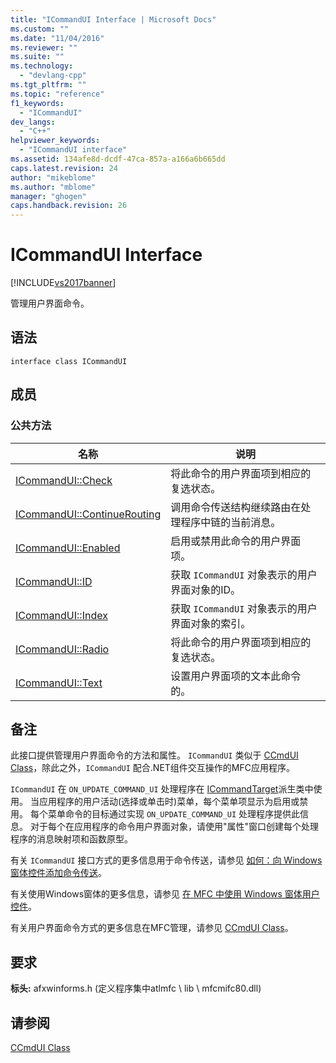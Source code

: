 ```yaml
---
title: "ICommandUI Interface | Microsoft Docs"
ms.custom: ""
ms.date: "11/04/2016"
ms.reviewer: ""
ms.suite: ""
ms.technology: 
  - "devlang-cpp"
ms.tgt_pltfrm: ""
ms.topic: "reference"
f1_keywords: 
  - "ICommandUI"
dev_langs: 
  - "C++"
helpviewer_keywords: 
  - "ICommandUI interface"
ms.assetid: 134afe8d-dcdf-47ca-857a-a166a6b665dd
caps.latest.revision: 24
author: "mikeblome"
ms.author: "mblome"
manager: "ghogen"
caps.handback.revision: 26
---
```

# ICommandUI Interface
[!INCLUDE[vs2017banner](../../assembler/inline/includes/vs2017banner.md)]

管理用户界面命令。  
  
## 语法  
  
```  
interface class ICommandUI  
```  
  
## 成员  
  
### 公共方法  
  
|名称|说明|  
|--------|--------|  
|[ICommandUI::Check](../Topic/ICommandUI::Check.md)|将此命令的用户界面项到相应的复选状态。|  
|[ICommandUI::ContinueRouting](../Topic/ICommandUI::ContinueRouting.md)|调用命令传送结构继续路由在处理程序中链的当前消息。|  
|[ICommandUI::Enabled](../Topic/ICommandUI::Enabled.md)|启用或禁用此命令的用户界面项。|  
|[ICommandUI::ID](../Topic/ICommandUI::ID.md)|获取 `ICommandUI` 对象表示的用户界面对象的ID。|  
|[ICommandUI::Index](../Topic/ICommandUI::Index.md)|获取 `ICommandUI` 对象表示的用户界面对象的索引。|  
|[ICommandUI::Radio](../Topic/ICommandUI::Radio.md)|将此命令的用户界面项到相应的复选状态。|  
|[ICommandUI::Text](../Topic/ICommandUI::Text.md)|设置用户界面项的文本此命令的。|  
  
## 备注  
 此接口提供管理用户界面命令的方法和属性。  `ICommandUI` 类似于 [CCmdUI Class](../../mfc/reference/ccmdui-class.md)，除此之外，`ICommandUI` 配合.NET组件交互操作的MFC应用程序。  
  
 `ICommandUI` 在 `ON_UPDATE_COMMAND_UI` 处理程序在 [ICommandTarget](../../mfc/reference/icommandtarget-interface.md)派生类中使用。  当应用程序的用户活动\(选择或单击时\)菜单，每个菜单项显示为启用或禁用。  每个菜单命令的目标通过实现 `ON_UPDATE_COMMAND_UI` 处理程序提供此信息。  对于每个在应用程序的命令用户界面对象，请使用"属性"窗口创建每个处理程序的消息映射项和函数原型。  
  
 有关 `ICommandUI` 接口方式的更多信息用于命令传送，请参见 [如何：向 Windows 窗体控件添加命令传送](../../dotnet/how-to-add-command-routing-to-the-windows-forms-control.md)。  
  
 有关使用Windows窗体的更多信息，请参见 [在 MFC 中使用 Windows 窗体用户控件](../../dotnet/using-a-windows-form-user-control-in-mfc.md)。  
  
 有关用户界面命令方式的更多信息在MFC管理，请参见 [CCmdUI Class](../../mfc/reference/ccmdui-class.md)。  
  
## 要求  
 **标头:** afxwinforms.h \(定义程序集中atlmfc \\ lib \\ mfcmifc80.dll\)  
  
## 请参阅  
 [CCmdUI Class](../../mfc/reference/ccmdui-class.md)